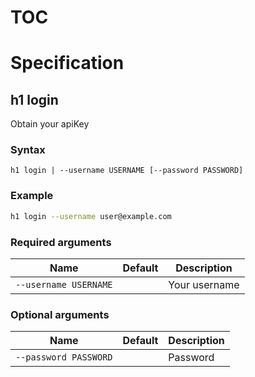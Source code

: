 # TOC



# Specification

## h1 login

Obtain your apiKey

### Syntax

```h1 login | --username USERNAME [--password PASSWORD]```

### Example

```bash
h1 login --username user@example.com
```

### Required arguments

| Name | Default | Description |
| ---- | ------- | ----------- |
| ```--username USERNAME``` |  | Your username |

### Optional arguments

| Name | Default | Description |
| ---- | ------- | ----------- |
| ```--password PASSWORD``` |  | Password |

